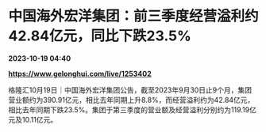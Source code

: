 # 中国海外宏洋集团：前三季度经营溢利约42.84亿元，同比下跌23.5%

**2023-10-19 04:40**

**https://www.gelonghui.com/live/1253402**

格隆汇10月19日｜中国海外宏洋集团公告，截至2023年9月30日止9个月，集团营业额约为390.91亿元，相比去年同期上升8.8%，而经营溢利约为42.84亿元，相比去年同期下跌23.5%。集团于第三季度的营业额及经营溢利分别约为119.19亿元及10.11亿元。